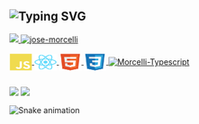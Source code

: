 

## <img src="https://readme-typing-svg.demolab.com?font=Exo+2&weight=800&size=26&duration=3000&pause=450&color=F77100&multiline=true&width=495&height=170&lines=Seja+bem+vindo(a)+ao+meu+perfil.;Eu+sou+Jos%C3%A9+Morcelli;Desenvolvedor+Full-Stack+em+forma%C3%A7%C3%A3o;na+Labenu.;Sou+de+S%C3%A3o+Paulo+-+SP" alt="Typing SVG" />

<div>
  <a href="https://github.com/josemorcelli">
  <img height="175em" src="https://github-readme-stats.vercel.app/api?username=josemorcelli&show_icons=true&theme=highcontrast&include_all_commits=true&count_private=true"/>
   <img height="175em" src="https://github-readme-stats.vercel.app/api/top-langs/?username=josemorcelli&layout=compact&langs_count=7&theme=highcontrast" alt="jose-morcelli"/>
      
 </div>
    
 


<div style="display: inline_block"><br>
  <img align="center" alt="Morcelli-Js" height="30" width="40" src="https://raw.githubusercontent.com/devicons/devicon/master/icons/javascript/javascript-plain.svg">
    <img align="center" alt="Morcelli-React" height="30" width="40" src="https://raw.githubusercontent.com/devicons/devicon/master/icons/react/react-original.svg">
  <img align="center" alt="Morcelli-HTML" height="30" width="40" src="https://raw.githubusercontent.com/devicons/devicon/master/icons/html5/html5-original.svg">
  <img align="center" alt="Morcelli-CSS" height="30" width="40" src="https://raw.githubusercontent.com/devicons/devicon/master/icons/css3/css3-original.svg">
  <img align="center" alt="Morcelli-Typescript" height="30" width="40" src="https://icongr.am/devicon/typescript-original.svg?size=57&color=currentColor">
  
</div>

   ##
  
  <div> 
   <a href = "mailto:josemorcelli1@gmail.com"><img src="https://img.shields.io/badge/Gmail-D14836?style=for-the-badge&logo=gmail&logoColor=white" target="_blank"></a>
  <a href="https://www.linkedin.com/in/josemorcelli/" target="_blank"><img src="https://img.shields.io/badge/LinkedIn-0077B5?style=for-the-badge&logo=linkedin&logoColor=white" target="_blank"></a> 
 
  ![Snake animation](https://github.com/josemorcelli/josemorcelli/blob/output/github-contribution-grid-snake.svg)
    
</div>

